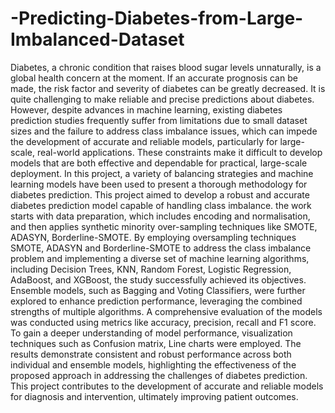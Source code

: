 # -Predicting-Diabetes-from-Large-Imbalanced-Dataset
Diabetes, a chronic condition that raises blood sugar levels unnaturally,
is a global health concern at the moment. If an accurate prognosis can be made, the
risk factor and severity of diabetes can be greatly decreased. It is quite challenging
to make reliable and precise predictions about diabetes. However, despite advances
in machine learning, existing diabetes prediction studies frequently suffer from
limitations due to small dataset sizes and the failure to address class imbalance
issues, which can impede the development of accurate and reliable models, particularly for large-scale, real-world applications. These constraints make it difficult
to develop models that are both effective and dependable for practical, large-scale
deployment. In this project, a variety of balancing strategies and machine learning models have been used to present a thorough methodology for diabetes prediction.
This project aimed to develop a robust and accurate diabetes prediction model capable of handling class imbalance. the work starts with data preparation,
which includes encoding and normalisation, and then applies synthetic minority
over-sampling techniques like SMOTE, ADASYN, Borderline-SMOTE. By employing oversampling techniques SMOTE,
ADASYN and Borderline-SMOTE to address the class imbalance problem and implementing a diverse set of machine learning algorithms, including Decision Trees,
KNN, Random Forest, Logistic Regression, AdaBoost, and XGBoost, the study
successfully achieved its objectives. Ensemble models, such as Bagging and Voting
Classifiers, were further explored to enhance prediction performance, leveraging
the combined strengths of multiple algorithms. A comprehensive evaluation of the
models was conducted using metrics like accuracy, precision, recall and F1 score.
To gain a deeper understanding of model performance, visualization techniques
such as Confusion matrix, Line charts were employed. The results demonstrate
consistent and robust performance across both individual and ensemble models,
highlighting the effectiveness of the proposed approach in addressing the challenges
of diabetes prediction. This project contributes to the development of accurate
and reliable models for diagnosis and intervention, ultimately improving patient
outcomes.
